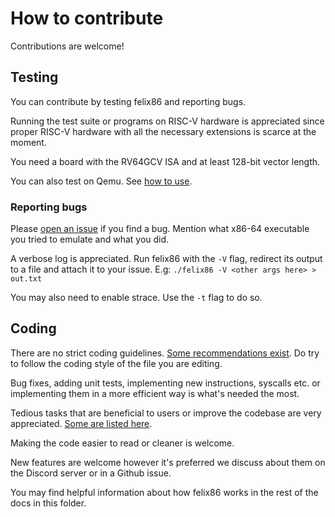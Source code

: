 # How to contribute

Contributions are welcome!

## Testing
You can contribute by testing felix86 and reporting bugs.

Running the test suite or programs on RISC-V hardware is appreciated since proper RISC-V hardware with all the necessary extensions is scarce at the moment.

You need a board with the RV64GCV ISA and at least 128-bit vector length.

You can also test on Qemu. See [how to use](./../how-to-use.md).

### Reporting bugs
Please [open an issue](https://github.com/OFFTKP/felix86/issues/new) if you find a bug.
Mention what x86-64 executable you tried to emulate and what you did.

A verbose log is appreciated. Run felix86 with the `-V` flag, redirect its output to a file and attach it to your issue.
E.g: `./felix86 -V <other args here> > out.txt`

You may also need to enable strace. Use the `-t` flag to do so.

## Coding
There are no strict coding guidelines. [Some recommendations exist](./conventions.md).
Do try to follow the coding style of the file you are editing.

Bug fixes, adding unit tests, implementing new instructions, syscalls etc. or implementing them in a more efficient way is
what's needed the most.

Tedious tasks that are beneficial to users or improve the codebase are very appreciated. [Some are listed here](./tedious-tasks.md).

Making the code easier to read or cleaner is welcome.

New features are welcome however it's preferred we discuss about them on the Discord server or in a Github issue.

You may find helpful information about how felix86 works in the rest of the docs in this folder.